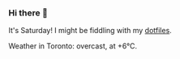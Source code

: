 ### Hi there :wave:

It's Saturday! I might be fiddling with my [dotfiles](https://github.com/bewuethr/dotfiles).

Weather in Toronto: overcast, at +6°C.
